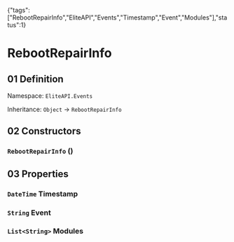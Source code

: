 {"tags":["RebootRepairInfo","EliteAPI","Events","Timestamp","Event","Modules"],"status":1}

# RebootRepairInfo

## 01 Definition

Namespace: `EliteAPI.Events`

Inheritance: `Object` → `RebootRepairInfo`

## 02 Constructors

### `RebootRepairInfo` ()

## 03 Properties

### `DateTime` Timestamp

### `String` Event

### `List<String>` Modules

